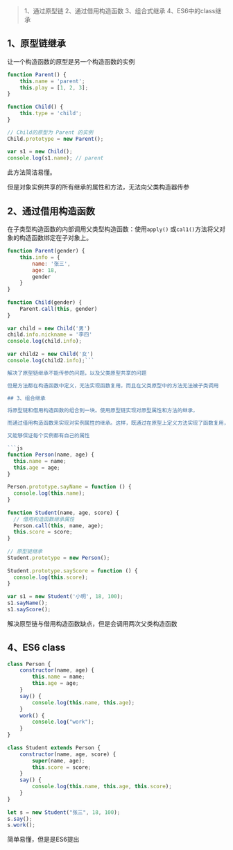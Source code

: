>1、通过原型链
>2、通过借用构造函数
>3、组合式继承
>4、ES6中的class继承

## 1、原型链继承

让一个构造函数的原型是另一个构造函数的实例

```js
function Parent() {
	this.name = 'parent';
	this.play = [1, 2, 3];
}
  
function Child() {
    this.type = 'child';
}

// Child的原型为 Parent 的实例
Child.prototype = new Parent();
  
var s1 = new Child();
console.log(s1.name); // parent
```

此方法简洁易懂。

但是对象实例共享的所有继承的属性和方法，无法向父类构造器传参

## 2、通过借用构造函数

在子类型构造函数的内部调用父类型构造函数：使用`apply()` 或`cal1()`方法将父对象的构造函数绑定在子对象上。

```js
function Parent(gender) {
	this.info = {
		name: '张三',
		age: 18,
		gender
	}
}
  
function Child(gender) {
	Parent.call(this, gender)
}
  
var child = new Child('男')
child.info.nickname = '李四'
console.log(child.info);
  
var child2 = new Child('女')
console.log(child2.info);```

解决了原型链继承不能传参的问题，以及父类原型共享的问题

但是方法都在构造函数中定义，无法实现函数复用，而且在父类原型中的方法无法被子类调用

## 3、组合继承

将原型链和借用构造函数的组合到一块。使用原型链实现对原型属性和方法的继承，

而通过借用构造函数来实现对实例属性的继承。这样，既通过在原型上定义方法实现了函数复用，

又能够保证每个实例都有自己的属性

```js
function Person(name, age) {
  this.name = name;
  this.age = age;
}
  
Person.prototype.sayName = function () {
  console.log(this.name);
}
  
function Student(name, age, score) {
  // 借用构造函数继承属性
  Person.call(this, name, age);
  this.score = score;
}
  
// 原型链继承
Student.prototype = new Person();
  
Student.prototype.sayScore = function () {
  console.log(this.score);
}
  
var s1 = new Student('小明', 18, 100);
s1.sayName();
s1.sayScore();
```

解决原型链与借用构造函数缺点，但是会调用两次父类构造函数

## 4、ES6 class

```js
class Person {
	constructor(name, age) {
		this.name = name;
		this.age = age;
	}
	say() {
		console.log(this.name, this.age);
	}
	work() {
		console.log("work");
	}
}
  
class Student extends Person {
	constructor(name, age, score) {
		super(name, age);
		this.score = score;
	}
	say() {
	    console.log(this.name, this.age, this.score);
	}
}
  
let s = new Student("张三", 18, 100);
s.say();
s.work();
```

简单易懂，但是是ES6提出

